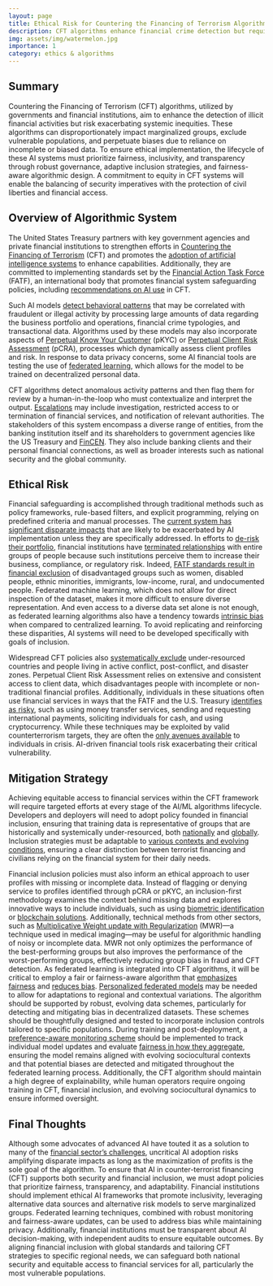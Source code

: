 ```yaml
---
layout: page
title: Ethical Risk for Countering the Financing of Terrorism Algorithms
description: CFT algorithms enhance financial crime detection but require inclusive, bias-aware strategies to prevent harm to vulnerable populations and ensure equitable access to financial systems.
img: assets/img/watermelon.jpg
importance: 1
category: ethics & algorithms
---
```


## Summary
Countering the Financing of Terrorism (CFT) algorithms, utilized by governments and financial institutions, aim to enhance the detection of illicit financial activities but risk exacerbating systemic inequities. These algorithms can disproportionately impact marginalized groups, exclude vulnerable populations, and perpetuate biases due to reliance on incomplete or biased data. To ensure ethical implementation, the lifecycle of these AI systems must prioritize fairness, inclusivity, and transparency through robust governance, adaptive inclusion strategies, and fairness-aware algorithmic design. A commitment to equity in CFT systems will enable the balancing of security imperatives with the protection of civil liberties and financial access.

## Overview of Algorithmic System 
The United States Treasury partners with key government agencies and private financial institutions to strengthen efforts in [Countering the Financing of Terrorism](https://home.treasury.gov/about/offices/terrorism-and-financial-intelligence/office-of-terrorist-financing-and-financial-crimes) (CFT) and promotes the [adoption of artificial intelligence systems](https://home.treasury.gov/system/files/136/Artificial-Intelligence-in-Financial-Services.pdf) to enhance capabilities. Additionally, they are committed to implementing standards set by the [Financial Action Task Force](https://home.treasury.gov/policy-issues/terrorism-and-illicit-finance/financial-action-task-force) (FATF), an international body that promotes financial system safeguarding policies, including [recommendations on AI use](https://www.fatf-gafi.org/en/publications/Digitaltransformation/Digital-transformation.html) in CFT. 
 
Such AI models [detect behavioral patterns](https://www2.deloitte.com/content/dam/Deloitte/jp/Documents/financial-services/bk/en-the-case-for-artificial-intelligence-in-combating-money-laundering-and-terrorist-financing.pdf) that may be correlated with fraudulent or illegal activity by processing large amounts of data regarding the business portfolio and operations, financial crime typologies, and transactional data. Algorithms used by these models may also incorporate aspects of [Perpetual Know Your Customer](https://www.acams.org/en/best-practice-guide-the-path-to-perpetual-kyc#benefits-783e4ff5) (pKYC) or [Perpetual Client Risk Assessment](https://fintech.global/2024/09/23/how-fincens-new-aml-cft-proposal-leverages-ai-for-better-compliance/) (pCRA), processes which dynamically assess client profiles and risk. In response to data privacy concerns, some AI financial tools are testing the use of [federated learning](https://developer.nvidia.com/blog/using-federated-learning-to-bridge-data-silos-in-financial-services/), which allows for the model to be trained on decentralized personal data. 

CFT algorithms detect anomalous activity patterns and then flag them for review by a human-in-the-loop who must contextualize and interpret the output. [Escalations](https://www2.deloitte.com/content/dam/Deloitte/jp/Documents/financial-services/bk/en-the-case-for-artificial-intelligence-in-combating-money-laundering-and-terrorist-financing.pdf) may include investigation, restricted access to or termination of financial services, and notification of relevant authorities. 
The stakeholders of this system encompass a diverse range of entities, from the banking institution itself and its shareholders to government agencies like the US Treasury and [FinCEN](https://www.federalregister.gov/documents/2024/07/03/2024-14414/anti-money-laundering-and-countering-the-financing-of-terrorism-programs). They also include banking clients and their personal financial connections, as well as broader interests such as national security and the global community.

## Ethical Risk
Financial safeguarding is accomplished through traditional methods such as policy frameworks, rule-based filters, and explicit programming, relying on predefined criteria and manual processes. The [current system has significant disparate impacts](https://charityandsecurity.org/system/files/Center%20for%20Global%20Devel%20Unintended%20Consequences%20Nov%202015.pdf) that are likely to be exacerbated by AI implementation unless they are specifically addressed. In efforts to [de-risk their portfolio](https://globalcenter.org/resource/understanding-bank-de-risking-and-its-effects-on-financial-inclusion/), financial institutions have [terminated relationships](https://www.nytimes.com/2023/04/08/your-money/bank-account-suspicious-activity.html) with entire groups of people because such institutions perceive them to increase their business, compliance, or regulatory risk. Indeed, [FATF standards result in financial exclusion](https://www.sciencedirect.com/science/article/pii/S2949791423000404) of disadvantaged groups such as women, disabled people, ethnic minorities, immigrants, low-income, rural, and undocumented people. Federated machine learning, which does not allow for direct inspection of the dataset, makes it more difficult to ensure diverse representation. And even access to a diverse data set alone is not enough, as federated learning algorithms also have a tendency towards [intrinsic bias](https://openreview.net/forum?id=V7CYzdruWdm) when compared to centralized learning. To avoid replicating and reinforcing these disparities, AI systems will need to be developed specifically with goals of inclusion. 

Widespread CFT policies also [systematically exclude](https://international-review.icrc.org/articles/whose-risk-bank-de-risking-and-politics-of-interpretation-and-vulnerability-in-the-mena-916) under-resourced countries and people living in active conflict, post-conflict, and disaster zones. Perpetual Client Risk Assessment relies on extensive and consistent access to client data, which disadvantages people with incomplete or non-traditional financial profiles. Additionally, individuals in these situations often use financial services in ways that the FATF and the U.S. Treasury [identifies as risky](https://home.treasury.gov/news/press-releases/jy2080), such as using money transfer services, sending and requesting international payments, soliciting individuals for cash, and using cryptocurrency. While these techniques may be exploited by valid counterterrorism targets, they are often the [only avenues available](https://charityandsecurity.org/system/files/Center%20for%20Global%20Devel%20Unintended%20Consequences%20Nov%202015.pdf) to individuals in crisis. AI-driven financial tools risk exacerbating their critical vulnerability.  

## Mitigation Strategy
Achieving equitable access to financial services within the CFT framework will require targeted efforts at every stage of the AI/ML algorithms lifecycle. Developers and deployers will need to adopt policy founded in financial inclusion, ensuring that training data is representative of groups that are historically and systemically under-resourced, both [nationally](https://home.treasury.gov/news/press-releases/jy2692) and [globally](https://www.fatf-gafi.org/en/topics/financial-inclusion.html). Inclusion strategies must be adaptable to [various contexts and evolving conditions](https://documents1.worldbank.org/curated/en/780821468333561612/pdf/909540BRI0Box300Inclusion0Sept02014.pdf), ensuring a clear distinction between terrorist financing and civilians relying on the financial system for their daily needs. 

Financial inclusion policies must also inform an ethical approach to user profiles with missing or incomplete data. Instead of flagging or denying service to profiles identified through pCRA or pKYC, an inclusion-first methodology examines the context behind missing data and explores innovative ways to include individuals, such as using [biometric identification](https://www.biometricupdate.com/202412/india-transforming-public-finance-with-digital-identity-and-biometrics) or [blockchain solutions](https://mintblue.com/blockchain-for-financial-inclusion/). Additionally, technical methods from other sectors, such as [Multiplicative Weight update with Regularization](https://arxiv.org/html/2309.07085v2) (MWR)—a technique used in medical imaging—may be useful for algorithmic handling of noisy or incomplete data. MWR not only optimizes the performance of the best-performing groups but also improves the performance of the worst-performing groups, effectively reducing group bias in fraud and CFT detection.
As federated learning is integrated into CFT algorithms, it will be critical to employ a fair or fairness-aware algorithm that [emphasizes fairness](https://www.mdpi.com/2079-9292/13/23/4664#) and [reduces bias](https://dl.acm.org/doi/10.1145/3631455). [Personalized federated models](https://www.sciencedirect.com/science/article/abs/pii/S0957417423033766) may be needed to allow for adaptations to regional and contextual variations. The algorithm should be supported by robust, evolving data schemes, particularly for detecting and mitigating bias in decentralized datasets. These schemes should be thoughtfully designed and tested to incorporate inclusion controls tailored to specific populations. During training and post-deployment, a [preference-aware monitoring scheme](https://arxiv.org/pdf/2404.08973) should be implemented to track individual model updates and evaluate [fairness in how they aggregate](https://arxiv.org/pdf/2405.16585), ensuring the model remains aligned with evolving sociocultural contexts and that potential biases are detected and mitigated throughout the federated learning process. Additionally, the CFT algorithm should maintain a high degree of explainability, while human operators require ongoing training in CFT, financial inclusion, and evolving sociocultural dynamics to ensure informed oversight.

## Final Thoughts
Although some advocates of advanced AI have touted it as a solution to many of the [financial sector’s challenges](https://internationalbanker.com/finance/is-ai-the-cornerstone-for-financial-inclusion/), uncritical AI adoption risks amplifying disparate impacts as long as the maximization of profits is the sole goal of the algorithm. To ensure that AI in counter-terrorist financing (CFT) supports both security and financial inclusion, we must adopt policies that prioritize fairness, transparency, and adaptability. Financial institutions should implement ethical AI frameworks that promote inclusivity, leveraging alternative data sources and alternative risk models to serve marginalized groups. Federated learning techniques, combined with robust monitoring and fairness-aware updates, can be used to address bias while maintaining privacy. Additionally, financial institutions must be transparent about AI decision-making, with independent audits to ensure equitable outcomes. By aligning financial inclusion with global standards and tailoring CFT strategies to specific regional needs, we can safeguard both national security and equitable access to financial services for all, particularly the most vulnerable populations.


